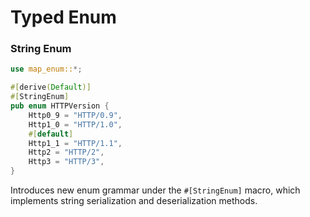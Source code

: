 # Typed Enum

### String Enum

```rs
use map_enum::*;

#[derive(Default)]
#[StringEnum]
pub enum HTTPVersion {
    Http0_9 = "HTTP/0.9",
    Http1_0 = "HTTP/1.0",
    #[default]
    Http1_1 = "HTTP/1.1",
    Http2 = "HTTP/2",
    Http3 = "HTTP/3",
}
```

Introduces new enum grammar under the `#[StringEnum]` macro, which implements string serialization and deserialization methods. 
<!-- When compiling with the `nom` feature, additional parser methods are provided. -->
